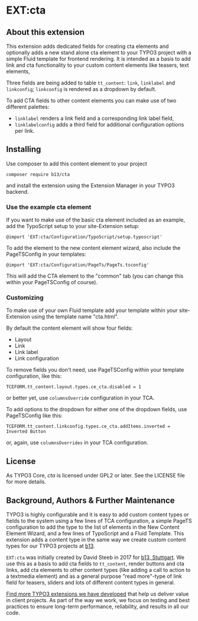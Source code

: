 # EXT:cta

## About this extension

This extension adds dedicated fields for creating cta elements and optionally adds a new stand alone cta element to your 
TYPO3 project with a simple Fluid template for frontend rendering.
It is intended as a basis to add link and cta functionality to your custom content elements like teasers, text elements,


Three fields are being added to table `tt_content`: `link`, `linklabel` and `linkconfig`; `linkconfig` is rendered 
as a dropdown by default.

To add CTA fields to other content elements you can make use of two different palettes:

* `linklabel` renders a link field and a corresponding link label field,
* `linklabelconfig` adds a third field for additional configuration options per link.

## Installing

Use composer to add this content element to your project

`composer require b13/cta`

and install the extension using the Extension Manager in your TYPO3 backend.

### Use the example cta element

If you want to make use of the basic cta element included as an example, add the TypoScript setup to your site-Extension
setup:

`@import 'EXT:cta/Configuration/TypoScript/setup.typoscript'`

To add the element to the new content element wizard, also include the PageTSConfig in your templates:

`@import 'EXT:cta/Configuration/PageTs/PageTs.tsconfig'`

This will add the CTA element to the "common" tab (you can change this within your PageTSConfig of course).

### Customizing

To make use of your own Fluid template add your template within your site-Extension using the template name "cta.html".

By default the content element will show four fields:
- Layout
- Link
- Link label
- Link configuration

To remove fields you don't need, use PageTSConfig within your template configuration, like this:

`TCEFORM.tt_content.layout.types.ce_cta.disabled = 1`

or better yet, use `columnsOverride` configuration in your TCA.

To add options to the dropdown for either one of the dropdown fields, use PageTSConfig like this:

`TCEFORM.tt_content.linkconfig.types.ce_cta.addItems.inverted = Inverted Button`

or, again, use `columnsOverrides` in your TCA configuration.


## License

As TYPO3 Core, _cta_ is licensed under GPL2 or later. See the LICENSE file for more details.

## Background, Authors & Further Maintenance

TYPO3 is highly configurable and it is easy to add custom content types or fields to the system using a few lines of TCA 
configuration, a simple PageTS configuration to add the type to the list of elements in the New Content Element Wizard,
and a few lines of TypoScript and a Fluid Template. 
This extension adds a content type in the same way we create custom content types for our TYPO3 projects at 
[b13](https://b13.com).

`EXT:cta` was initially created by David Steeb in 2017 for [b13, Stuttgart](https://b13.com). We use this as a basis to add 
cta fields to `tt_content`, render buttons and cta links, add cta elements to other content types (like adding a call to 
action to a textmedia element) and as a general purpose "read more"-type of link field for teasers, sliders and lots of 
different content types in general.

[Find more TYPO3 extensions we have developed](https://b13.com/useful-typo3-extensions-from-b13-to-you) that help us deliver value in client projects. As part of the way we work, we focus on testing and best practices to ensure long-term performance, reliability, and results in all our code. 
